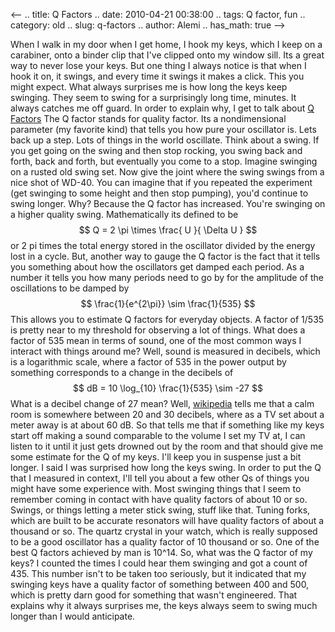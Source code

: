 <--
.. title: Q Factors
.. date: 2010-04-21 00:38:00
.. tags: Q factor, fun
.. category: old
.. slug: q-factors
.. author: Alemi
.. has_math: true
-->


When I walk in my door when I get home, I hook my keys, which I keep on
a carabiner, onto a binder clip that I've clipped onto my window sill.
Its a great way to never lose your keys. But one thing I always notice
is that when I hook it on, it swings, and every time it swings it makes
a click. This you might expect. What always surprises me is how long the
keys keep swinging. They seem to swing for a surprisingly long time,
minutes.
It always catches me off guard. In order to explain why, I get to talk
about [Q Factors](http://en.wikipedia.org/wiki/Q_factor)
[](http://en.wikipedia.org/wiki/Q_factor)
The Q factor stands for quality factor. Its a nondimensional parameter
(my favorite kind) that tells you how pure your oscillator is.
Lets back up a step. Lots of things in the world oscillate. Think about
a swing. If you get going on the swing and then stop rocking, you swing
back and forth, back and forth, but eventually you come to a stop.
Imagine swinging on a rusted old swing set. Now give the joint where the
swing swings from a nice shot of WD-40. You can imagine that if you
repeated the experiment (get swinging to some height and then stop
pumping), you'd continue to swing longer. Why? Because the Q factor has
increased. You're swinging on a higher quality swing.
Mathematically its defined to be
$$ Q = 2 \pi \times \frac{ U }{ \Delta U } $$
or 2 pi times the total energy stored in the oscillator divided by the
energy lost in a cycle.
But, another way to gauge the Q factor is the fact that it tells you
something about how the oscillators get damped each period. As a number
it tells you how many periods need to go by for the amplitude of the
oscillations to be damped by
$$ \frac{1}{e^{2\pi}} \sim \frac{1}{535} $$
This allows you to estimate Q factors for everyday objects. A factor of
1/535 is pretty near to my threshold for observing a lot of things. What
does a factor of 535 mean in terms of sound, one of the most common ways
I interact with things around me? Well, sound is measured in decibels,
which is a logarithmic scale, where a factor of 535 in the power output
by something corresponds to a change in the decibels of
$$ dB = 10 \log_{10} \frac{1}{535} \sim -27 $$
What is a decibel change of 27 mean? Well,
[wikipedia](http://en.wikipedia.org/wiki/Sound_pressure#Examples_of_sound_pressure_and_sound_pressure_levels)
tells me that a calm room is somewhere between 20 and 30 decibels, where
as a TV set about a meter away is at about 60 dB. So that tells me that
if something like my keys start off making a sound comparable to the
volume I set my TV at, I can listen to it until it just gets drowned out
by the room and that should give me some estimate for the Q of my keys.
I'll keep you in suspense just a bit longer. I said I was surprised how
long the keys swing. In order to put the Q that I measured in context,
I'll tell you about a few other Qs of things you might have some
experience with.
Most swinging things that I seem to remember coming in contact with have
quality factors of about 10 or so. Swings, or things letting a meter
stick swing, stuff like that. Tuning forks, which are built to be
accurate resonators will have quality factors of about a thousand or so.
The quartz crystal in your watch, which is really supposed to be a good
oscillator has a quality factor of 10 thousand or so. One of the best Q
factors achieved by man is 10^14.
So, what was the Q factor of my keys? I counted the times I could hear
them swinging and got a count of 435. This number isn't to be taken too
seriously, but it indicated that my swinging keys have a quality factor
of something between 400 and 500, which is pretty darn good for
something that wasn't engineered. That explains why it always surprises
me, the keys always seem to swing much longer than I would anticipate.
